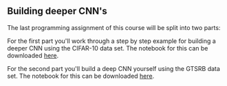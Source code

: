 
## Building deeper CNN's

The last programming assignment of this course will be split into two parts:

For the first part you'll work through a step by step example for building a
deeper CNN using the CIFAR-10 data set. The notebook for this can be downloaded
[here](data/CNN_cifar.ipynb).

For the second part you'll build a deep CNN yourself using the GTSRB data set.
The notebook for this can be downloaded [here](data/CNN_gtsrb.ipynb).

